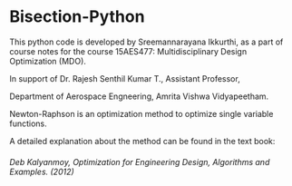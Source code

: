 # Bisection-Python
This python code is developed by Sreemannarayana Ikkurthi,
as a part of course notes for the course 15AES477: Multidisciplinary Design Optimization (MDO).

In support of Dr. Rajesh Senthil Kumar T.,
Assistant Professor, 

Department of Aerospace Engneering, Amrita Vishwa Vidyapeetham.

Newton-Raphson is an optimization method to optimize single variable functions.

A detailed explanation about the method can be found in the text book:
###### *Deb Kalyanmoy, Optimization for Engineering Design, Algorithms and Examples. (2012)*
